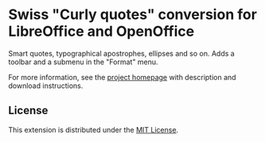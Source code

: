 # Swiss "Curly quotes" conversion for LibreOffice and OpenOffice

Smart quotes, typographical apostrophes, ellipses and so on. 
 Adds a toolbar and a submenu in the "Format" menu.

For more information, see the [project homepage](https://peter88213.github.io/curly-de-CH) with description and download instructions.


## License

This extension is distributed under the [MIT License](http://www.opensource.org/licenses/mit-license.php).

